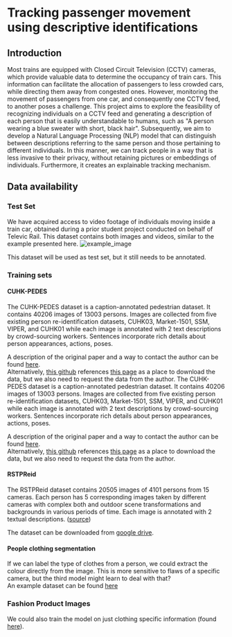# Tracking passenger movement using descriptive identifications
## Introduction
Most trains are equipped with Closed Circuit Television (CCTV) cameras, which provide valuable data to determine the occupancy of train cars. This information can facilitate the allocation of passengers to less crowded cars, while directing them away from congested ones. However, monitoring the movement of passengers from one car, and consequently one CCTV feed, to another poses a challenge. This project aims to explore the feasibility of recognizing individuals on a CCTV feed and generating a description of each person that is easily understandable to humans, such as "A person wearing a blue sweater with short, black hair". Subsequently, we aim to develop a Natural Language Processing (NLP) model that can distinguish between descriptions referring to the same person and those pertaining to different individuals. In this manner, we can track people in a way that is less invasive to their privacy, without retaining pictures or embeddings of individuals. Furthermore, it creates an explainable tracking mechanism.

## Data availability
### Test Set
We have acquired access to video footage of individuals moving inside a train car, obtained during a prior student project conducted on behalf of Televic Rail. This dataset contains both images and videos, similar to the example presented here. ![example_image](https://github.com/bsdeprez/cv_and_nlp/blob/main/Data/ExampleImageTestData.JPG)

This dataset will be used as test set, but it still needs to be annotated.

### Training sets
#### **CUHK-PEDES**
The CUHK-PEDES dataset is a caption-annotated pedestrian dataset. It contains 40206 images of 13003 persons. Images are collected from five existing person re-identification datasets, CUHK03, Market-1501, SSM, VIPER, and CUHK01 while each image is annotated with 2 text descriptions by crowd-sourcing workers. Sentences incorporate rich details about person appearances, actions, poses.

A description of the original paper and a way to contact the author can be found [here](http://xiaotong.me/static/projects/person-search-language/dataset.html).  
Alternatively, [this github](https://github.com/zifyloo/SSAN) references [this page](https://github.com/ShuangLI59/Person-Search-with-Natural-Language-Description) as a place to download the data, but we also need to request the data from the author.
The CUHK-PEDES dataset is a caption-annotated pedestrian dataset. It contains 40206 images of 13003 persons. Images are collected from five existing person re-identification datasets, CUHK03, Market-1501, SSM, VIPER, and CUHK01 while each image is annotated with 2 text descriptions by crowd-sourcing workers. Sentences incorporate rich details about person appearances, actions, poses.

A description of the original paper and a way to contact the author can be found [here](http://xiaotong.me/static/projects/person-search-language/dataset.html).  
Alternatively, [this github](https://github.com/zifyloo/SSAN) references [this page](https://github.com/ShuangLI59/Person-Search-with-Natural-Language-Description) as a place to download the data, but we also need to request the data from the author.

#### **RSTPReid**
The RSTPReid dataset contains 20505 images of 4101 persons from 15 cameras. Each person has 5 corresponding images taken by different cameras with complex both and outdoor scene transformations and backgrounds in various periods of time. Each image is annotated with 2 textual descriptions. ([source](https://github.com/NjtechCVLab/RSTPReid-Dataset))

The dataset can be downloaded from [google drive](https://drive.google.com/file/d/1HTeDZUVrZr6nL56ZlkYBNqjSWh3IGV2X/view).

#### **People clothing segmentation**
If we can label the type of clothes from a person, we could extract the colour directly from the image. This is more sensitive to flaws of a specific camera, but the third model might learn to deal with that?  
An example dataset can be found [here](https://www.kaggle.com/datasets/rajkumarl/people-clothing-segmentation)

### **Fashion Product Images**
We could also train the model on just clothing specific information (found [here](https://www.kaggle.com/datasets/paramaggarwal/fashion-product-images-small)).
